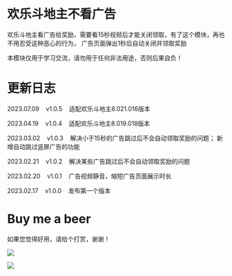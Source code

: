 # 欢乐斗地主不看广告

欢乐斗地主看广告给奖励，需要看15秒视频后才能关闭领取，有了这个模块，再也不用忍受这种恶心的行为，
广告页面弹出1秒后自动关闭并领取奖励

本模块仅用于学习交流，请勿用于任何非法用途，否则后果自负！

# 更新日志

2023.07.09&nbsp;&nbsp;&nbsp;&nbsp;v1.0.5&nbsp;&nbsp;&nbsp;&nbsp;适配欢乐斗地主8.021.016版本

2023.04.19&nbsp;&nbsp;&nbsp;&nbsp;v1.0.4&nbsp;&nbsp;&nbsp;&nbsp;适配欢乐斗地主8.019.018版本

2023.03.02&nbsp;&nbsp;&nbsp;&nbsp;v1.0.3&nbsp;&nbsp;&nbsp;&nbsp;解决小于15秒的广告跳过后不会自动领取奖励的问题；
新增自动跳过竖屏广告的功能

2023.02.21&nbsp;&nbsp;&nbsp;&nbsp;v1.0.2&nbsp;&nbsp;&nbsp;&nbsp;解决某些广告跳过后不会自动领取奖励的问题

2023.02.20&nbsp;&nbsp;&nbsp;&nbsp;v1.0.1&nbsp;&nbsp;&nbsp;&nbsp;广告视频静音，缩短广告页面展示时长

2023.02.17&nbsp;&nbsp;&nbsp;&nbsp;v1.0.0&nbsp;&nbsp;&nbsp;&nbsp;发布第一个版本

# Buy me a beer

如果您觉得好用，请给个打赏，谢谢！

![](https://gitee.com/guangzishushu/image_hosting/raw/master/pictures/mm_reward.png)



![](https://gitee.com/guangzishushu/image_hosting/raw/master/pictures/alipay.jpg)